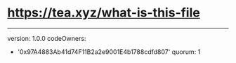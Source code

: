 # https://tea.xyz/what-is-this-file
---
version: 1.0.0
codeOwners:
  - '0x97A4883Ab41d74F11B2a2e9001E4b1788cdfd807'
quorum: 1
